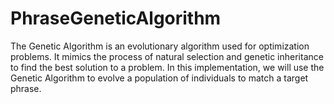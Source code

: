 # PhraseGeneticAlgorithm
The Genetic Algorithm is an evolutionary algorithm used for optimization problems. It mimics the process of natural selection and genetic inheritance to find the best solution to a problem. In this implementation, we will use the Genetic Algorithm to evolve a population of individuals to match a target phrase.
